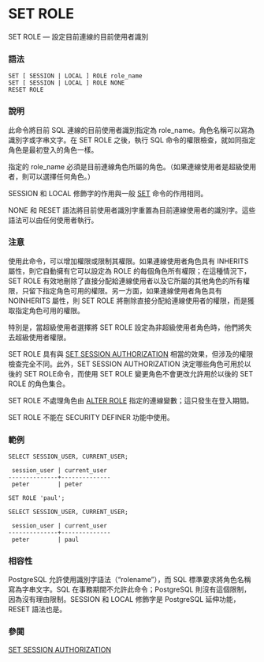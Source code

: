 # SET ROLE

SET ROLE — 設定目前連線的目前使用者識別

### 語法

```
SET [ SESSION | LOCAL ] ROLE role_name
SET [ SESSION | LOCAL ] ROLE NONE
RESET ROLE
```

### 說明

此命令將目前 SQL 連線的目前使用者識別指定為 role\_name。角色名稱可以寫為識別字或字串文字。在 SET ROLE 之後，執行 SQL 命令的權限檢查，就如同指定角色是最初登入的角色一樣。

指定的 role\_name 必須是目前連線角色所屬的角色。（如果連線使用者是超級使用者，則可以選擇任何角色。）

SESSION 和 LOCAL 修飾字的作用與一般 [SET](set.md) 命令的作用相同。

NONE 和 RESET 語法將目前使用者識別字重置為目前連線使用者的識別字。這些語法可以由任何使用者執行。

### 注意

使用此命令，可以增加權限或限制其權限。如果連線使用者角色具有 INHERITS 屬性，則它自動擁有它可以設定為 ROLE 的每個角色所有權限；在這種情況下，SET ROLE 有效地刪除了直接分配給連線使用者以及它所屬的其他角色的所有權限，只留下指定角色可用的權限。另一方面，如果連線使用者角色具有 NOINHERITS 屬性，則 SET ROLE 將刪除直接分配給連線使用者的權限，而是獲取指定角色可用的權限。

特別是，當超級使用者選擇將 SET ROLE 設定為非超級使用者角色時，他們將失去超級使用者權限。

SET ROLE 具有與 [SET SESSION AUTHORIZATION](set-session-authorization.md) 相當的效果，但涉及的權限檢查完全不同。此外，SET SESSION AUTHORIZATION 決定哪些角色可用於以後的 SET ROLE命令，而使用 SET ROLE 變更角色不會更改允許用於以後的 SET ROLE 的角色集合。

SET ROLE 不處理角色由 [ALTER ROLE](alter-role.md) 指定的連線變數；這只發生在登入期間。

SET ROLE 不能在 SECURITY DEFINER 功能中使用。

### 範例

```
SELECT SESSION_USER, CURRENT_USER;

 session_user | current_user 
--------------+--------------
 peter        | peter

SET ROLE 'paul';

SELECT SESSION_USER, CURRENT_USER;

 session_user | current_user 
--------------+--------------
 peter        | paul
```

### 相容性

PostgreSQL 允許使用識別字語法（“rolename”），而 SQL 標準要求將角色名稱寫為字串文字。SQL 在事務期間不允許此命令；PostgreSQL 則沒有這個限制，因為沒有理由限制。SESSION 和 LOCAL 修飾字是 PostgreSQL 延伸功能，RESET 語法也是。

### 參閱

[SET SESSION AUTHORIZATION](set-session-authorization.md)
